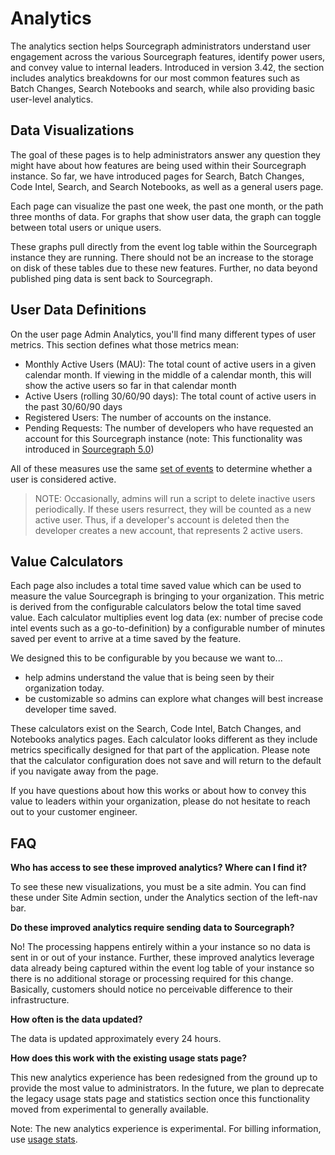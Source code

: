 # Analytics

The analytics section helps Sourcegraph administrators understand user engagement across the various Sourcegraph features, identify power users, and convey value to internal leaders. Introduced in version 3.42, the section includes analytics breakdowns for our most common features such as Batch Changes, Search Notebooks and search, while also providing basic user-level analytics. 

## Data Visualizations

The goal of these pages is to help administrators answer any question they might have about how features are being used within their Sourcegraph instance. So far, we have introduced pages for Search, Batch Changes, Code Intel, Search, and Search Notebooks, as well as a general users page. 

Each page can visualize the past one week, the past one month, or the path three months of data. For graphs that show user data, the graph can toggle between total users or unique users.

These graphs pull directly from the event log table within the Sourcegraph instance they are running. There should not be an increase to the storage on disk of these tables due to these new features. Further, no data beyond published ping data is sent back to Sourcegraph. 

## User Data Definitions

On the user page Admin Analytics, you'll find many different types of user metrics. This section defines what those metrics mean:

- Monthly Active Users (MAU): The total count of active users in a given calendar month. If viewing in the middle of a calendar month, this will show the active users so far in that calendar month 
- Active Users (rolling 30/60/90 days): The total count of active users in the past 30/60/90 days 
- Registered Users: The number of accounts on the instance. 
- Pending Requests: The number of developers who have requested an account for this Sourcegraph instance (note: This functionality was introduced in [Sourcegraph 5.0](https://about.sourcegraph.com/blog/release/5.0)) 

All of these measures use the same [set of events](./pricing.md) to determine whether a user is considered active. 

> NOTE: Occasionally, admins will run a script to delete inactive users periodically. If these users resurrect, they will be counted as a new active user. Thus, if a developer's account is deleted then the developer creates a new account, that represents 2 active users. 

## Value Calculators

Each page also includes a total time saved value which can be used to measure the value Sourcegraph is bringing to your organization. This metric is derived from the configurable calculators below the total time saved value. Each calculator multiplies event log data (ex: number of precise code intel events such as a go-to-definition) by a configurable number of minutes saved per event to arrive at a time saved by the feature.

We designed this to be configurable by you because we want to... 
- help admins understand the value that is being seen by their organization today. 
- be customizable so admins can explore what changes will best increase developer time saved.

These calculators exist on the Search, Code Intel, Batch Changes, and Notebooks analytics pages. Each calculator looks different as they include metrics specifically designed for that part of the application. Please note that the calculator configuration does not save and will return to the default if you navigate away from the page.

If you have questions about how this works or about how to convey this value to leaders within your organization, please do not hesitate to reach out to your customer engineer. 

## FAQ 

**Who has access to see these improved analytics? Where can I find it?**

To see these new visualizations, you must be a site admin. You can find these under Site Admin section, under the Analytics section of the left-nav bar. 

**Do these improved analytics require sending data to Sourcegraph?** 

No! The processing happens entirely within a your instance so no data is sent in or out of your instance. Further, these improved analytics leverage data already being captured within the event log table of your instance so there is no additional storage or processing required for this change. Basically, customers should notice no perceivable difference to their infrastructure. 

**How often is the data updated?**

The data is updated approximately every 24 hours. 

**How does this work with the existing usage stats page?**

This new analytics experience has been redesigned from the ground up to provide the most value to administrators. In the future, we plan to deprecate the legacy usage stats page and statistics section once this functionality moved from experimental to generally available. 

Note: The new analytics experience is experimental. For billing information, use [usage stats](./usage_statistics.md).
